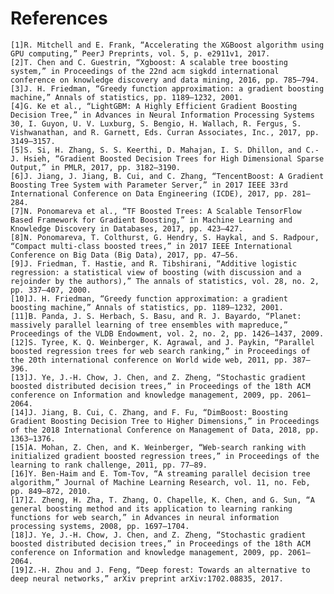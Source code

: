 References
=============


    [1]R. Mitchell and E. Frank, “Accelerating the XGBoost algorithm using GPU computing,” PeerJ Preprints, vol. 5, p. e2911v1, 2017.
    [2]T. Chen and C. Guestrin, “Xgboost: A scalable tree boosting system,” in Proceedings of the 22nd acm sigkdd international conference on knowledge discovery and data mining, 2016, pp. 785–794.
    [3]J. H. Friedman, “Greedy function approximation: a gradient boosting machine,” Annals of statistics, pp. 1189–1232, 2001.
    [4]G. Ke et al., “LightGBM: A Highly Efficient Gradient Boosting Decision Tree,” in Advances in Neural Information Processing Systems 30, I. Guyon, U. V. Luxburg, S. Bengio, H. Wallach, R. Fergus, S. Vishwanathan, and R. Garnett, Eds. Curran Associates, Inc., 2017, pp. 3149–3157.
    [5]S. Si, H. Zhang, S. S. Keerthi, D. Mahajan, I. S. Dhillon, and C.-J. Hsieh, “Gradient Boosted Decision Trees for High Dimensional Sparse Output,” in PMLR, 2017, pp. 3182–3190.
    [6]J. Jiang, J. Jiang, B. Cui, and C. Zhang, “TencentBoost: A Gradient Boosting Tree System with Parameter Server,” in 2017 IEEE 33rd International Conference on Data Engineering (ICDE), 2017, pp. 281–284.
    [7]N. Ponomareva et al., “TF Boosted Trees: A Scalable TensorFlow Based Framework for Gradient Boosting,” in Machine Learning and Knowledge Discovery in Databases, 2017, pp. 423–427.
    [8]N. Ponomareva, T. Colthurst, G. Hendry, S. Haykal, and S. Radpour, “Compact multi-class boosted trees,” in 2017 IEEE International Conference on Big Data (Big Data), 2017, pp. 47–56.
    [9]J. Friedman, T. Hastie, and R. Tibshirani, “Additive logistic regression: a statistical view of boosting (with discussion and a rejoinder by the authors),” The annals of statistics, vol. 28, no. 2, pp. 337–407, 2000.
    [10]J. H. Friedman, “Greedy function approximation: a gradient boosting machine,” Annals of statistics, pp. 1189–1232, 2001.
    [11]B. Panda, J. S. Herbach, S. Basu, and R. J. Bayardo, “Planet: massively parallel learning of tree ensembles with mapreduce,” Proceedings of the VLDB Endowment, vol. 2, no. 2, pp. 1426–1437, 2009.
    [12]S. Tyree, K. Q. Weinberger, K. Agrawal, and J. Paykin, “Parallel boosted regression trees for web search ranking,” in Proceedings of the 20th international conference on World wide web, 2011, pp. 387–396.
    [13]J. Ye, J.-H. Chow, J. Chen, and Z. Zheng, “Stochastic gradient boosted distributed decision trees,” in Proceedings of the 18th ACM conference on Information and knowledge management, 2009, pp. 2061–2064.
    [14]J. Jiang, B. Cui, C. Zhang, and F. Fu, “DimBoost: Boosting Gradient Boosting Decision Tree to Higher Dimensions,” in Proceedings of the 2018 International Conference on Management of Data, 2018, pp. 1363–1376.
    [15]A. Mohan, Z. Chen, and K. Weinberger, “Web-search ranking with initialized gradient boosted regression trees,” in Proceedings of the learning to rank challenge, 2011, pp. 77–89.
    [16]Y. Ben-Haim and E. Tom-Tov, “A streaming parallel decision tree algorithm,” Journal of Machine Learning Research, vol. 11, no. Feb, pp. 849–872, 2010.
    [17]Z. Zheng, H. Zha, T. Zhang, O. Chapelle, K. Chen, and G. Sun, “A general boosting method and its application to learning ranking functions for web search,” in Advances in neural information processing systems, 2008, pp. 1697–1704.
    [18]J. Ye, J.-H. Chow, J. Chen, and Z. Zheng, “Stochastic gradient boosted distributed decision trees,” in Proceedings of the 18th ACM conference on Information and knowledge management, 2009, pp. 2061–2064.
    [19]Z.-H. Zhou and J. Feng, “Deep forest: Towards an alternative to deep neural networks,” arXiv preprint arXiv:1702.08835, 2017.
